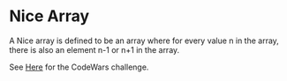 # Nice Array
A Nice array is defined to be an array where for every value n in the array,
there is also an element n-1 or n+1 in the array.

See [Here](https://www.codewars.com/kata/nice-array) for the CodeWars
challenge.
